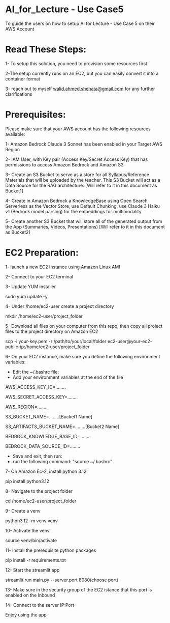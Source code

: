 # AI_for_Lecture - Use Case5
To guide the users on how to setup AI for Lecture - Use Case 5 on their AWS Account
# Read These Steps:
 1- To setup this solution, you need to provision some resources first
 
 2-The setup currently runs on an EC2, but you can easily convert it into a container format
 
 3- reach out to myself walid.ahmed.shehata@gmail.com for any further clarifications
 
# Prerequisites:
Please make sure that your AWS account has the following resources available:

1- Amazon Bedrock Claude 3 Sonnet has been enabled in your Target AWS Region

2- IAM User, with Key pair (Access Key/Secret Access Key) that has permissions to access Amazon Bedrock and Amazon S3

3- Create an S3 Bucket to serve as a store for all Syllabus/Reference Materials that will be uploaded by the teacher. This S3 Bucket will act as a Data Source for the RAG architecture. [Will refer to it in this document as Bucket1]

4- Create in Amazon Bedrock a KnowledgeBase using Open Search Serverless as the Vector Store, use Default Chunking, use Claude 3 Haiku v1 (Bedrock model parsing) for the embeddings for multimodality

5- Create another S3 Bucket that will store all of the generated output from the App (Summaries, Videos, Presentations) [Will refer to it in this document as Bucket2]

# EC2 Preparation:

1- launch a new EC2 instance using Amazon Linux AMI

2- Connect to your EC2 terminal

3- Update YUM installer

sudo yum update -y

4- Under /home/ec2-user create a project directory

mkdir /home/ec2-user/project_folder

5- Download all files on your computer from this repo, then copy all project files to the project directory on Amazon EC2

scp -i your-key.pem -r /path/to/your/local/folder ec2-user@your-ec2-public-ip:/home/ec2-user/project_folder

6- On your EC2 instance, make sure you define the following environment variables:

* Edit the ~/.bashrc file:
* Add your environment variables at the end of the file

AWS_ACCESS_KEY_ID=........

AWS_SECRET_ACCESS_KEY=........

AWS_REGION=........

S3_BUCKET_NAME=........[Bucket1 Name]

S3_ARTIFACTS_BUCKET_NAME=........[Bucket2 Name]

BEDROCK_KNOWLEDGE_BASE_ID=........

BEDROCK_DATA_SOURCE_ID=........

* Save and exit, then run:
* run the following command: "source ~/.bashrc"

7- On Amazon Ec-2, install python 3.12

pip install python3.12

8- Navigate to the project folder

cd /home/ec2-user/project_folder

9- Create a venv

python3.12 -m venv venv

10- Activate the venv

source venv/bin/activate

11- Install the prerequisite python packages

pip install -r requirements.txt

12- Start the streamlit app

streamlit run main.py --server.port 8080(choose port)

13- Make sure in the security group of the EC2 istance that this port is enabled on the Inbound

14- Connect to the server IP:Port 

Enjoy using the app





